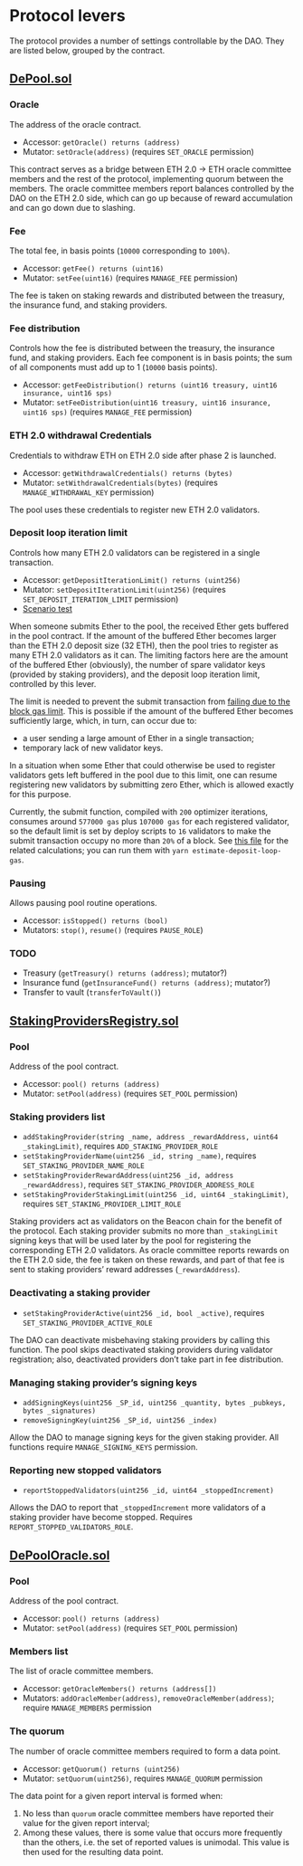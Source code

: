 # Protocol levers

The protocol provides a number of settings controllable by the DAO. They are listed below, grouped
by the contract.

## [DePool.sol](/contracts/0.4.24/DePool.sol)

### Oracle

The address of the oracle contract.

* Accessor: `getOracle() returns (address)`
* Mutator: `setOracle(address)` (requires `SET_ORACLE` permission)

This contract serves as a bridge between ETH 2.0 -> ETH oracle committee members and the rest of the protocol,
implementing quorum between the members. The oracle committee members report balances controlled by the DAO
on the ETH 2.0 side, which can go up because of reward accumulation and can go down due to slashing.


### Fee

The total fee, in basis points (`10000` corresponding to `100%`).

* Accessor: `getFee() returns (uint16)`
* Mutator: `setFee(uint16)` (requires `MANAGE_FEE` permission)

The fee is taken on staking rewards and distributed between the treasury, the insurance fund, and
staking providers.


### Fee distribution

Controls how the fee is distributed between the treasury, the insurance fund, and staking providers.
Each fee component is in basis points; the sum of all components must add up to 1 (`10000` basis points).

* Accessor: `getFeeDistribution() returns (uint16 treasury, uint16 insurance, uint16 sps)`
* Mutator: `setFeeDistribution(uint16 treasury, uint16 insurance, uint16 sps)` (requires `MANAGE_FEE` permission)


### ETH 2.0 withdrawal Credentials

Credentials to withdraw ETH on ETH 2.0 side after phase 2 is launched.

* Accessor: `getWithdrawalCredentials() returns (bytes)`
* Mutator: `setWithdrawalCredentials(bytes)` (requires `MANAGE_WITHDRAWAL_KEY` permission)

The pool uses these credentials to register new ETH 2.0 validators.


### Deposit loop iteration limit

Controls how many ETH 2.0 validators can be registered in a single transaction.

* Accessor: `getDepositIterationLimit() returns (uint256)`
* Mutator: `setDepositIterationLimit(uint256)` (requires `SET_DEPOSIT_ITERATION_LIMIT` permission)
* [Scenario test](/test/scenario/depool_deposit_iteration_limit.js)

When someone submits Ether to the pool, the received Ether gets buffered in the pool contract. If the amount
of the buffered Ether becomes larger than the ETH 2.0 deposit size (32 ETH), then the pool tries to register
as many ETH 2.0 validators as it can. The limiting factors here are the amount of the buffered Ether (obviously),
the number of spare validator keys (provided by staking providers), and the deposit loop iteration limit,
controlled by this lever.

The limit is needed to prevent the submit transaction from [failing due to the block gas limit](https://github.com/ConsenSys/smart-contract-best-practices/blob/8f99aef/docs/known_attacks.md#gas-limit-dos-on-a-contract-via-unbounded-operations).
This is possible if the amount of the buffered Ether becomes sufficiently large, which, in turn, can occur due to:

* a user sending a large amount of Ether in a single transaction;
* temporary lack of new validator keys.

In a situation when some Ether that could otherwise be used to register validators gets left buffered in
the pool due to this limit, one can resume registering new validators by submitting zero Ether, which is
allowed exactly for this purpose.

Currently, the submit function, compiled with `200` optimizer iterations, consumes around `577000 gas` plus
`107000 gas` for each registered validator, so the default limit is set by deploy scripts to `16` validators
to make the submit transaction occupy no more than `20%` of a block. See [this file](/estimate_deposit_loop_gas.js)
for the related calculations; you can run them with `yarn estimate-deposit-loop-gas`.


### Pausing

Allows pausing pool routine operations.

* Accessor: `isStopped() returns (bool)`
* Mutators: `stop()`, `resume()` (requires `PAUSE_ROLE`)


### TODO

* Treasury (`getTreasury() returns (address)`; mutator?)
* Insurance fund (`getInsuranceFund() returns (address)`; mutator?)
* Transfer to vault (`transferToVault()`)


## [StakingProvidersRegistry.sol](/contracts/0.4.24/sps/StakingProvidersRegistry.sol)

### Pool

Address of the pool contract.

* Accessor: `pool() returns (address)`
* Mutator: `setPool(address)` (requires `SET_POOL` permission)


### Staking providers list

* `addStakingProvider(string _name, address _rewardAddress, uint64 _stakingLimit)`,
  requires `ADD_STAKING_PROVIDER_ROLE`
* `setStakingProviderName(uint256 _id, string _name)`,
  requires `SET_STAKING_PROVIDER_NAME_ROLE`
* `setStakingProviderRewardAddress(uint256 _id, address _rewardAddress)`,
  requires `SET_STAKING_PROVIDER_ADDRESS_ROLE`
* `setStakingProviderStakingLimit(uint256 _id, uint64 _stakingLimit)`,
  requires `SET_STAKING_PROVIDER_LIMIT_ROLE`

Staking providers act as validators on the Beacon chain for the benefit of the protocol. Each
staking provider submits no more than `_stakingLimit` signing keys that will be used later
by the pool for registering the corresponding ETH 2.0 validators. As oracle committee
reports rewards on the ETH 2.0 side, the fee is taken on these rewards, and part of that fee
is sent to staking providers’ reward addresses (`_rewardAddress`).


### Deactivating a staking provider

* `setStakingProviderActive(uint256 _id, bool _active)`, requires `SET_STAKING_PROVIDER_ACTIVE_ROLE`

The DAO can deactivate misbehaving staking providers by calling this function. The pool skips
deactivated staking providers during validator registration; also, deactivated providers don’t
take part in fee distribution.


### Managing staking provider’s signing keys

* `addSigningKeys(uint256 _SP_id, uint256 _quantity, bytes _pubkeys, bytes _signatures)`
* `removeSigningKey(uint256 _SP_id, uint256 _index)`

Allow the DAO to manage signing keys for the given staking provider. All functions require
`MANAGE_SIGNING_KEYS` permission.


### Reporting new stopped validators

* `reportStoppedValidators(uint256 _id, uint64 _stoppedIncrement)`

Allows the DAO to report that `_stoppedIncrement` more validators of a staking provider
have become stopped. Requires `REPORT_STOPPED_VALIDATORS_ROLE`.


## [DePoolOracle.sol](/contracts/0.4.24/oracle/DePoolOracle.sol)

### Pool

Address of the pool contract.

* Accessor: `pool() returns (address)`
* Mutator: `setPool(address)` (requires `SET_POOL` permission)


### Members list

The list of oracle committee members.

* Accessor: `getOracleMembers() returns (address[])`
* Mutators: `addOracleMember(address)`, `removeOracleMember(address)`;
  require `MANAGE_MEMBERS` permission


### The quorum

The number of oracle committee members required to form a data point.

* Accessor: `getQuorum() returns (uint256)`
* Mutator: `setQuorum(uint256)`, requires `MANAGE_QUORUM` permission

The data point for a given report interval is formed when:

1. No less than `quorum` oracle committee members have reported their value
   for the given report interval;
2. Among these values, there is some value that occurs more frequently than
   the others, i.e. the set of reported values is unimodal. This value is
   then used for the resulting data point.
